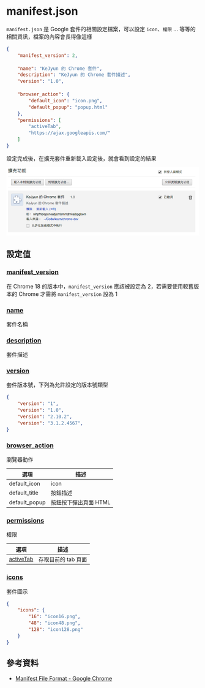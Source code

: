 # manifest.json

`manifest.json` 是 Google 套件的相關設定檔案，可以設定 `icon`、`權限` ... 等等的相關資訊，檔案的內容會長得像這樣

```json
{
    "manifest_version": 2,

    "name": "KeJyun 的 Chrome 套件",
    "description": "KeJyun 的 Chrome 套件描述",
    "version": "1.0",

    "browser_action": {
        "default_icon": "icon.png",
        "default_popup": "popup.html"
    },
    "permissions": [
        "activeTab",
        "https://ajax.googleapis.com/"
    ]
}
```

設定完成後，在擴充套件重新載入設定後，就會看到設定的結果

![設定結果](./images/start-manifest-json-plugin-demo.png)

## 設定值

### [manifest_version](https://developer.chrome.com/extensions/manifest/manifest_version)

在 Chrome 18 的版本中，`manifest_version` 應該被設定為 2，若需要使用較舊版本的 Chrome 才需將 `manifest_version` 設為 1


### [name](https://developer.chrome.com/extensions/manifest/name#name)

套件名稱

### [description](https://developer.chrome.com/extensions/manifest/description)

套件描述

### [version](https://developer.chrome.com/extensions/manifest/version)

套件版本號，下列為允許設定的版本號類型

```json
{
    "version": "1",
    "version": "1.0",
    "version": "2.10.2",
    "version": "3.1.2.4567",
}
```

### [browser_action](https://developer.chrome.com/extensions/browserAction)

瀏覽器動作

|  選項 | 描述  |
|---|---|
| default_icon  | icon  |
| default_title  | 按鈕描述  |
| default_popup  | 按鈕按下彈出頁面 HTML  |

### [permissions](https://developer.chrome.com/extensions/declare_permissions)

權限


|  選項 | 描述  |
|---|---|
| [activeTab](https://developer.chrome.com/extensions/activeTab)  | 存取目前的 tab 頁面  |


### [icons](https://developer.chrome.com/extensions/manifest/icons)

套件圖示

```json
{
    "icons": {
        "16": "icon16.png",
        "48": "icon48.png",
        "128": "icon128.png"
    }
}
```

## 參考資料
* [Manifest File Format - Google Chrome](https://developer.chrome.com/extensions/manifest)